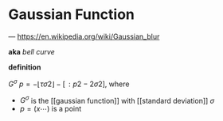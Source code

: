 # Gaussian Function

&mdash; <https://en.wikipedia.org/wiki/Gaussian_blur>

**aka** _bell curve_

**definition**

$G^\sigma\ p = -\lfloor \tau \sigma2 \rfloor - [\,: p2 - 2\sigma2]$, where

- $G^\sigma$ is the [[gaussian function]] with [[standard deviation]] $\sigma$
- $p = (x \cdots)$ is a point
